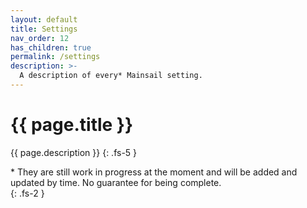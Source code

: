 ```yaml
---
layout: default
title: Settings
nav_order: 12
has_children: true
permalink: /settings
description: >-
  A description of every* Mainsail setting.
---
```


# {{ page.title }}
{{ page.description }}
{: .fs-5 }


\* They are still work in progress at the moment and will be added and updated by time. No guarantee for being complete.  
{: .fs-2 }